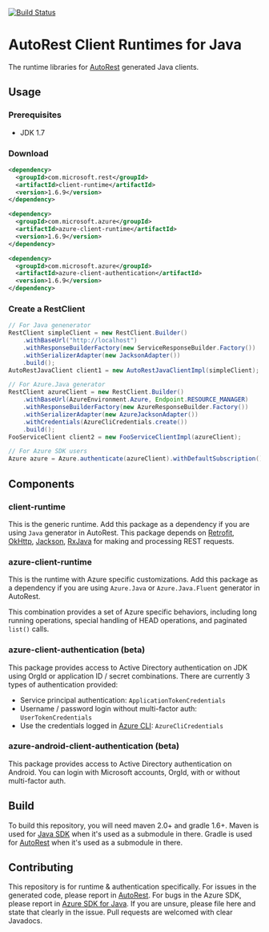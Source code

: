 [![Build Status](https://travis-ci.org/Azure/autorest-clientruntime-for-java.svg?branch=javavnext)](https://travis-ci.org/Azure/autorest-clientruntime-for-java)

# AutoRest Client Runtimes for Java
The runtime libraries for [AutoRest](https://github.com/azure/autorest) generated Java clients. 

## Usage

### Prerequisites

- JDK 1.7

### Download

```xml
<dependency>
  <groupId>com.microsoft.rest</groupId>
  <artifactId>client-runtime</artifactId>
  <version>1.6.9</version>
</dependency>

<dependency>
  <groupId>com.microsoft.azure</groupId>
  <artifactId>azure-client-runtime</artifactId>
  <version>1.6.9</version>
</dependency>

<dependency>
  <groupId>com.microsoft.azure</groupId>
  <artifactId>azure-client-authentication</artifactId>
  <version>1.6.9</version>
</dependency>
```

### Create a RestClient

```java
// For Java genenerator
RestClient simpleClient = new RestClient.Builder()
    .withBaseUrl("http://localhost")
    .withResponseBuilderFactory(new ServiceResponseBuilder.Factory())
  	.withSerializerAdapter(new JacksonAdapter())
  	.build();
AutoRestJavaClient client1 = new AutoRestJavaClientImpl(simpleClient);

// For Azure.Java generator
RestClient azureClient = new RestClient.Builder()
    .withBaseUrl(AzureEnvironment.Azure, Endpoint.RESOURCE_MANAGER)
    .withResponseBuilderFactory(new AzureResponseBuilder.Factory())
  	.withSerializerAdapter(new AzureJacksonAdapter())
    .withCredentials(AzureCliCredentials.create())
  	.build();
FooServiceClient client2 = new FooServiceClientImpl(azureClient);

// For Azure SDK users
Azure azure = Azure.authenticate(azureClient).withDefaultSubscription();
```

## Components

### client-runtime
This is the generic runtime. Add this package as a dependency if you are using `Java` generator in AutoRest. This package depends on [Retrofit](https://github.com/square/retrofit), [OkHttp](https://github.com/square/okhttp), [Jackson](http://wiki.fasterxml.com/JacksonHome), [RxJava](https://github.com/ReactiveX/RxJava) for making and processing REST requests.

### azure-client-runtime
This is the runtime with Azure specific customizations. Add this package as a dependency if you are using `Azure.Java` or `Azure.Java.Fluent` generator in AutoRest.

This combination provides a set of Azure specific behaviors, including long running operations, special handling of HEAD operations, and paginated `list()` calls.

### azure-client-authentication (beta)
This package provides access to Active Directory authentication on JDK using OrgId or application ID / secret combinations. There are currently 3 types of authentication provided:

- Service principal authentication: `ApplicationTokenCredentials`
- Username / password login without multi-factor auth: `UserTokenCredentials`
- Use the credentials logged in [Azure CLI](https://github.com/azure/azure-cli): `AzureCliCredentials`

### azure-android-client-authentication (beta)
This package provides access to Active Directory authentication on Android. You can login with Microsoft accounts, OrgId, with or without multi-factor auth.

## Build
To build this repository, you will need maven 2.0+ and gradle 1.6+.
Maven is used for [Java SDK](https://github.com/Azure/azure-sdk-for-java) when it's used as a submodule in there. Gradle is used for [AutoRest](https://github.com/Azure/autorest) when it's used as a submodule in there.

## Contributing
This repository is for runtime & authentication specifically. For issues in the generated code, please report in [AutoRest](https://github.com/Azure/autorest). For bugs in the Azure SDK, please report in [Azure SDK for Java](https://github.com/Azure/azure-sdk-for-java). If you are unsure, please file here and state that clearly in the issue. Pull requests are welcomed with clear Javadocs.
